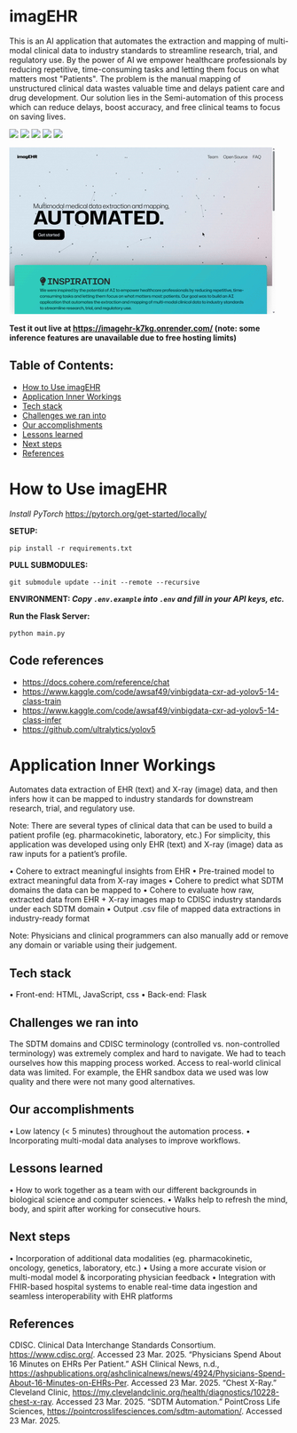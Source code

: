 # imagEHR
This is an AI application that automates the extraction and mapping of multi-modal clinical data to industry standards to streamline research, trial, and regulatory use. By the power of AI we empower healthcare professionals by reducing repetitive, time-consuming tasks and letting them focus on what matters most "Patients". The problem is the manual mapping of unstructured clinical data wastes valuable time and delays patient care and drug development. Our solution lies in the Semi-automation of this process which can reduce delays, boost accuracy, and free clinical teams to focus on saving lives.


 <img src="https://img.shields.io/badge/HTML5-E34F26?style=for-the-badge&logo=html5&logoColor=white"> <img src="https://img.shields.io/badge/CSS3-1572B6?style=for-the-badge&logo=css3&logoColor=white">  <img src="https://img.shields.io/badge/JavaScript-323330?style=for-the-badge&logo=javascript&logoColor=F7DF1E"> <img src="https://img.shields.io/badge/PyTorch-EE4C2C?style=for-the-badge&logo=pytorch&logoColor=white"> <img src="https://img.shields.io/badge/Python-FFD43B?style=for-the-badge&logo=python&logoColor=blue"> 

![](gif/sample.gif)

**Test it out live at https://imagehr-k7kg.onrender.com/ (note: some inference features are unavailable due to free hosting limits)**





## Table of Contents:

- [How to Use imagEHR](#how-to-use-imagEHR)
- [Application Inner Workings](#application-inner-workings)
- [Tech stack](#how-to-use-imagEHR)
- [Challenges we ran into](#challenges-we-ran-into)
- [Our accomplishments](#)
- [Lessons learned](#)
- [Next steps](#)
- [References](#)


# How to Use imagEHR
*Install PyTorch*
https://pytorch.org/get-started/locally/

**SETUP:**
```
pip install -r requirements.txt
```

**PULL SUBMODULES:**
```
git submodule update --init --remote --recursive
```

**ENVIRONMENT: *Copy `.env.example` into `.env` and fill in your API keys, etc.***

**Run the Flask Server:**
```
python main.py
```
## Code references
- https://docs.cohere.com/reference/chat
- https://www.kaggle.com/code/awsaf49/vinbigdata-cxr-ad-yolov5-14-class-train
- https://www.kaggle.com/code/awsaf49/vinbigdata-cxr-ad-yolov5-14-class-infer
- https://github.com/ultralytics/yolov5



# Application Inner Workings
Automates data extraction of EHR (text) and X-ray (image) data, and then infers how it can be mapped to industry standards for downstream research, trial, and regulatory use.

Note: There are several types of clinical data that can be used to build a patient profile (eg. pharmacokinetic, laboratory, etc.) For simplicity, this application was developed using only EHR (text) and X-ray (image) data as raw inputs for a patient’s profile.

• Cohere to extract meaningful insights from EHR
• Pre-trained model to extract meaningful data from X-ray images
• Cohere to predict what SDTM domains the data can be mapped to
• Cohere to evaluate how raw, extracted data from EHR + X-ray images map to CDISC industry standards under each SDTM domain
• Output .csv file of mapped data extractions in industry-ready format

Note: Physicians and clinical programmers can also manually add or remove any domain or variable using their judgement.

## Tech stack
• Front-end: HTML, JavaScript, css
• Back-end: Flask

## Challenges we ran into
The SDTM domains and CDISC terminology (controlled vs. non-controlled terminology) was extremely complex and hard to navigate. We had to teach ourselves how this mapping process worked. Access to real-world clinical data was limited. For example, the EHR sandbox data we used was low quality and there were not many good alternatives.

## Our accomplishments
• Low latency (< 5 minutes) throughout the automation process.
• Incorporating multi-modal data analyses to improve workflows.

## Lessons learned
• How to work together as a team with our different backgrounds in biological science and computer sciences.
• Walks help to refresh the mind, body, and spirit after working for consecutive hours.

## Next steps
• Incorporation of additional data modalities (eg. pharmacokinetic, oncology, genetics, laboratory, etc.)
• Using a more accurate vision or multi-modal model & incorporating physician feedback
• Integration with FHIR-based hospital systems to enable real-time data ingestion and seamless interoperability with EHR platforms


## References
CDISC. Clinical Data Interchange Standards Consortium. https://www.cdisc.org/. Accessed 23 Mar. 2025.
“Physicians Spend About 16 Minutes on EHRs Per Patient.” ASH Clinical News, n.d., https://ashpublications.org/ashclinicalnews/news/4924/Physicians-Spend-About-16-Minutes-on-EHRs-Per. Accessed 23 Mar. 2025.
“Chest X-Ray.” Cleveland Clinic, https://my.clevelandclinic.org/health/diagnostics/10228-chest-x-ray. Accessed 23 Mar. 2025.
“SDTM Automation.” PointCross Life Sciences, https://pointcrosslifesciences.com/sdtm-automation/. Accessed 23 Mar. 2025.
